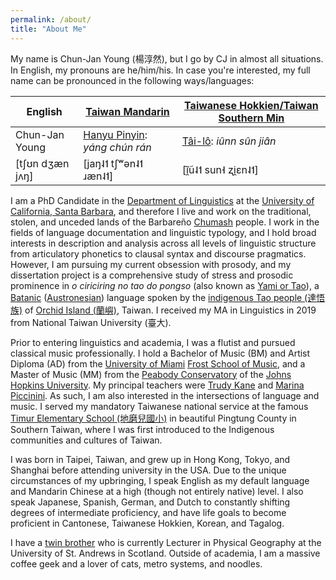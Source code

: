 ```yaml
---
permalink: /about/
title: "About Me"
---
```


My name is Chun-Jan Young (楊淳然), but I go by CJ in almost all situations. In English, my pronouns are he/him/his. In case you're interested, my full name can be pronounced in the following ways/languages:

| English | [Taiwan Mandarin](https://en.wikipedia.org/wiki/Taiwanese_Mandarin) | [Taiwanese Hokkien/Taiwan Southern Min](https://en.wikipedia.org/wiki/Taiwanese_Hokkien) |
| - | - | - |
| Chun-Jan Young | [Hanyu Pinyin](https://en.wikipedia.org/wiki/Pinyin): *yáng chún rán* | [Tâi-lô](https://en.wikipedia.org/wiki/T%C3%A2i-u%C3%A2n_L%C3%B4-m%C3%A1-j%C4%AB_Phing-im_Hong-%C3%A0n): *iûnn sûn jiân* |
| \[tʃʊn dʒæn jʌŋ] | \[jaŋ˨˦ tʃʷən˨˦ ɹæn˨˦] | \[ĩ̯ũ˨˦ sun˧ ʐi̯ɛn˨˦] |

I am a PhD Candidate in the [Department of Linguistics](https://linguistics.ucsb.edu/) at the [University of California, Santa Barbara](https://www.ucsb.edu/), and therefore I live and work on the traditional, stolen, and unceded lands of the Barbareño [Chumash](https://en.wikipedia.org/wiki/Chumash_people) people. I work in the fields of language documentation and linguistic typology, and I hold broad interests in description and analysis across all levels of linguistic structure from articulatory phonetics to clausal syntax and discourse pragmatics. However, I am pursuing my current obsession with prosody, and my dissertation project is a comprehensive study of stress and prosodic prominence in *o ciriciring no tao do pongso* (also known as [Yami or Tao](https://en.wikipedia.org/wiki/Yami_language)), a [Batanic](https://en.wikipedia.org/wiki/Batanic_languages) ([Austronesian](https://en.wikipedia.org/wiki/Austronesian_languages)) language spoken by the [indigenous Tao people (達悟族)](https://en.wikipedia.org/wiki/Tao_people) of [Orchid Island (蘭嶼)](https://en.wikipedia.org/wiki/Orchid_Island), Taiwan. I received my MA in Linguistics in 2019 from National Taiwan University (臺大).

Prior to entering linguistics and academia, I was a flutist and pursued classical music professionally. I hold a Bachelor of Music (BM) and Artist Diploma (AD) from the [University of Miami](https://welcome.miami.edu/) [Frost School of Music](https://www.frost.miami.edu/), and a Master of Music (MM) from the [Peabody Conservatory](https://peabody.jhu.edu/) of the [Johns Hopkins University](https://jhu.edu/). My principal teachers were [Trudy Kane](https://www.yamaha.com/artists/trudykane.html) and [Marina Piccinini](https://www.marinapiccinini.com/). As such, I am also interested in the intersections of language and music. I served my mandatory Taiwanese national service at the famous [Timur Elementary School (地磨兒國小)](https://www.sdps.ptc.edu.tw/nss/p/index) in beautiful Pingtung County in Southern Taiwan, where I was first introduced to the Indigenous communities and cultures of Taiwan.

I was born in Taipei, Taiwan, and grew up in Hong Kong, Tokyo, and Shanghai before attending university in the USA. Due to the unique circumstances of my upbringing, I speak English as my default language and Mandarin Chinese at a high (though not entirely native) level. I also speak Japanese, Spanish, German, and Dutch to constantly shifting degrees of intermediate proficiency, and have life goals to become proficient in Cantonese, Taiwanese Hokkien, Korean, and Tagalog.

I have a [twin brother](https://www.st-andrews.ac.uk/geography-sustainable-development/people/tjy1/) who is currently Lecturer in Physical Geography at the University of St. Andrews in Scotland. Outside of academia, I am a massive coffee geek and a lover of cats, metro systems, and noodles.
